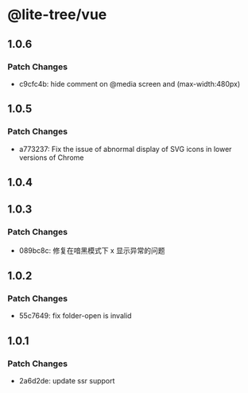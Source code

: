 # @lite-tree/vue

## 1.0.6

### Patch Changes

- c9cfc4b: hide comment on @media screen and (max-width:480px)

## 1.0.5

### Patch Changes

- a773237: Fix the issue of abnormal display of SVG icons in lower versions of Chrome

## 1.0.4

## 1.0.3

### Patch Changes

- 089bc8c: 修复在喑黑模式下 x 显示异常的问题

## 1.0.2

### Patch Changes

- 55c7649: fix folder-open is invalid

## 1.0.1

### Patch Changes

- 2a6d2de: update ssr support
